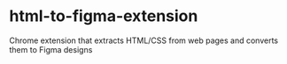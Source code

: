 # html-to-figma-extension
Chrome extension that extracts HTML/CSS from web pages and converts them to Figma designs
